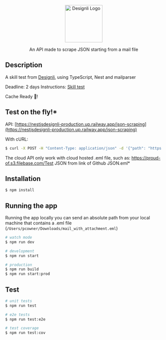 <p align="center">
  <a href="https://designli.co/" target="blank"><img src="https://www.businessofapps.com/wp-content/uploads/2023/06/designli_logo_for_boa.png" width="120" alt="Designli Logo" /></a>
</p>

<p align="center">An API made to scrape JSON starting from a mail file</p>

## Description
A skill test from [Designli](https://designli.co/), using TypeScript, Nest and mailparser

Deadline: 2 days
Instructions: [Skill test](https://docs.google.com/forms/d/e/1FAIpQLSd44iat8Iv6tTL0xxTTlAzNIxudQYwNwZFBx8sL4jYQe3Vo6A/viewform?pli=1)

Cache Ready 🚀!

## Test on the fly!*
API: [https://nestjsdesignli-production.up.railway.app/json-scraping](https://nestjsdesignli-production.up.railway.app/json-scraping)

With cURL:

```bash
$ curl -X POST -H "Content-Type: application/json" -d '{"path": "https://proud-of.s3.filebase.com/Test JSON from link of Github JSON.eml"}' https://nestjsdesignli-production.up.railway.app/json-scraping
```

The cloud API only work with cloud hosted .eml file, such as: https://proud-of.s3.filebase.com/Test JSON from link of Github JSON.eml*

## Installation
```bash
$ npm install
```

## Running the app
Running the app locally you can send an absolute path from your local machine that contains a .eml file (`/Users/pcowner/Downloads/mail_with_attachment.eml`)

```bash
# watch mode
$ npm run dev

# development
$ npm run start

# production
$ npm run build
$ npm run start:prod
```

## Test
```bash
# unit tests
$ npm run test

# e2e tests
$ npm run test:e2e

# test coverage
$ npm run test:cov
```
